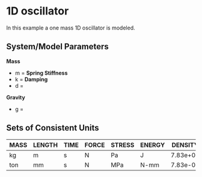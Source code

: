 # 1D oscillator
In this example a one mass 1D oscillator is modeled.

## System/Model Parameters

**Mass**
- m = 
**Spring Stiffness**
- k =
**Damping**
- d =

**Gravity**
- g =


## Sets of Consistent Units
| MASS | LENGTH | TIME | FORCE | STRESS | ENERGY | DENSITY  | YOUNG's  | GRAVITY   | 
|------|--------|------|-------|--------|--------|----------|----------|-----------|
| kg   | m      | s    | N     | Pa     | J      | 7.83e+03 | 2.07e+11 | 9.806     |
| ton  | mm     | s    | N     | MPa    | N-mm   | 7.83e-09 | 2.07e+05 | 9.806e+03 |

